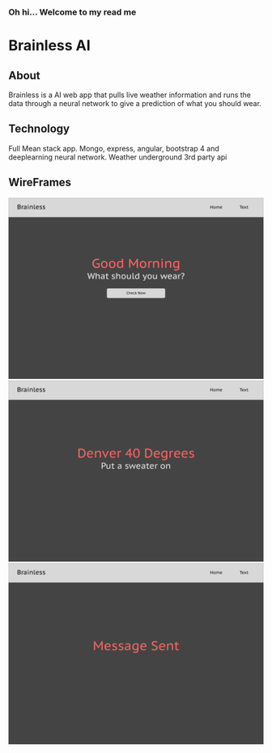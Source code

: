 ### Oh hi... Welcome to my read me

# Brainless AI


## About
Brainless is a AI web app that pulls live weather information and 
runs the data through a neural network to give a prediction of what you should wear.


## Technology
Full Mean stack app. Mongo, express, angular, bootstrap 4 and deeplearning neural network. Weather underground 3rd party api

## WireFrames

<img width="600" alt="WireFrames" src="/mockups/Desktop1.png">
<img width="600" alt="WireFrames" src="/mockups/Desktop2.png">
<img width="600" alt="WireFrames" src="/mockups/Desktop3.png">

